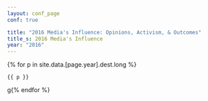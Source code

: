 ```yaml
---
layout: conf_page
conf: true

title: "2016 Media's Influence: Opinions, Activism, & Outcomes"
title_s: 2016 Media's Influence
year: "2016"
---
```


{% for p in site.data.[page.year].dest.long  %}
 
 	{{ p }}

g{% endfor %}
